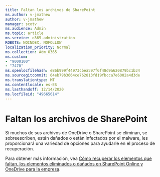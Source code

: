 ```yaml
---
title: Faltan los archivos de SharePoint
ms.author: v-jmathew
author: v-jmathew
manager: scotv
ms.audience: Admin
ms.topic: article
ms.service: o365-administration
ROBOTS: NOINDEX, NOFOLLOW
localization_priority: Normal
ms.collection: Adm_O365
ms.custom:
- "9000100"
- "7470"
ms.openlocfilehash: e86b999f44973cbea597f6f48d9a620879bc1b34
ms.sourcegitcommit: 64eb79b3664ce762813fd19fbcca7e6002a4d3de
ms.translationtype: MT
ms.contentlocale: es-ES
ms.lasthandoff: 12/14/2020
ms.locfileid: "49665614"
---
```

# <a name="sharepoint-files-are-missing"></a>Faltan los archivos de SharePoint

Si muchos de sus archivos de OneDrive o SharePoint se eliminan, se sobreescriben, están dañados o están infectados por el malware, les proporcionará una variedad de opciones para ayudarle en el proceso de recuperación.

Para obtener más información, vea [Cómo recuperar los elementos que faltan, los elementos eliminados o dañados en SharePoint Online y OneDrive para la empresa](https://go.microsoft.com/fwlink/?linkid=2110774).
